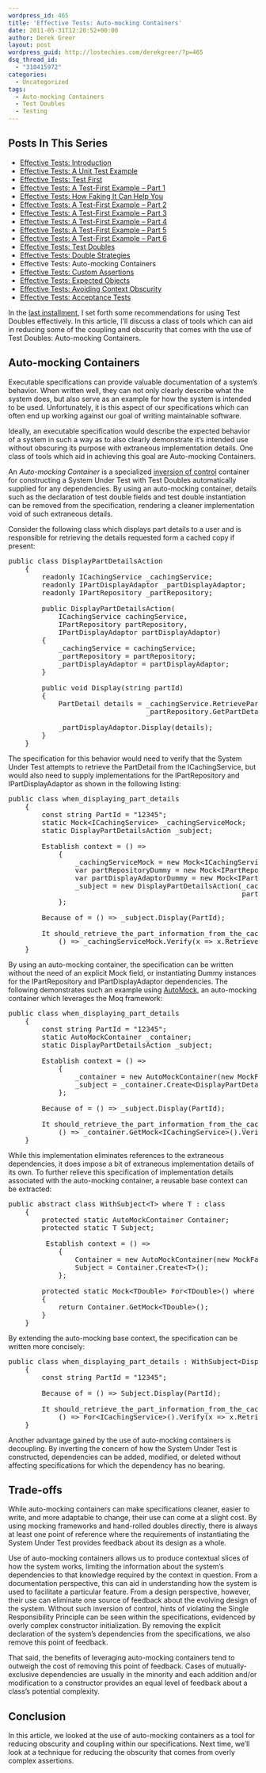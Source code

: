 ```yaml
---
wordpress_id: 465
title: 'Effective Tests: Auto-mocking Containers'
date: 2011-05-31T12:20:52+00:00
author: Derek Greer
layout: post
wordpress_guid: http://lostechies.com/derekgreer/?p=465
dsq_thread_id:
  - "318415972"
categories:
  - Uncategorized
tags:
  - Auto-mocking Containers
  - Test Doubles
  - Testing
---
```

## Posts In This Series

<div>
  <ul>
    <li>
      <a href="https://lostechies.com/derekgreer/2011/03/07/effective-tests-introduction/">Effective Tests: Introduction</a>
    </li>
    <li>
      <a href="https://lostechies.com/derekgreer/2011/03/14/effective-tests-a-unit-test-example/">Effective Tests: A Unit Test Example</a>
    </li>
    <li>
      <a href="https://lostechies.com/derekgreer/2011/03/21/effective-tests-test-first/">Effective Tests: Test First</a>
    </li>
    <li>
      <a href="https://lostechies.com/derekgreer/2011/03/28/effective-tests-a-test-first-example-part-1/">Effective Tests: A Test-First Example – Part 1</a>
    </li>
    <li>
      <a href="https://lostechies.com/derekgreer/2011/03/29/effective-tests-how-faking-it-can-help-you/">Effective Tests: How Faking It Can Help You</a>
    </li>
    <li>
      <a href="https://lostechies.com/derekgreer/2011/04/04/effective-tests-a-test-first-example-part-2/">Effective Tests: A Test-First Example – Part 2</a>
    </li>
    <li>
      <a href="https://lostechies.com/derekgreer/2011/04/11/effective-tests-a-test-first-example-part-3/">Effective Tests: A Test-First Example – Part 3</a>
    </li>
    <li>
      <a href="https://lostechies.com/derekgreer/2011/04/24/effective-tests-a-test-first-example-part-4/">Effective Tests: A Test-First Example – Part 4</a>
    </li>
    <li>
      <a href="https://lostechies.com/derekgreer/2011/05/01/effective-tests-a-test-first-example-part-5/">Effective Tests: A Test-First Example – Part 5</a>
    </li>
    <li>
      <a href="https://lostechies.com/derekgreer/2011/05/12/effective-tests-a-test-first-example-part-6/">Effective Tests: A Test-First Example – Part 6</a>
    </li>
    <li>
      <a href="https://lostechies.com/derekgreer/2011/05/15/effective-tests-test-doubles/">Effective Tests: Test Doubles</a>
    </li>
    <li>
      <a href="https://lostechies.com/derekgreer/2011/05/26/effective-tests-double-strategies/">Effective Tests: Double Strategies</a>
    </li>
    <li>
      Effective Tests: Auto-mocking Containers
    </li>
    <li>
      <a href="https://lostechies.com/derekgreer/2011/06/11/effective-tests-custom-assertions/">Effective Tests: Custom Assertions</a>
    </li>
    <li>
      <a href="https://lostechies.com/derekgreer/2011/06/24/effective-tests-expected-objects/">Effective Tests: Expected Objects</a>
    </li>
    <li>
      <a href="https://lostechies.com/derekgreer/2011/07/19/effective-tests-avoiding-context-obscurity/">Effective Tests: Avoiding Context Obscurity</a>
    </li>
    <li>
      <a href="https://lostechies.com/derekgreer/2011/09/05/effective-tests-acceptance-tests/">Effective Tests: Acceptance Tests</a>
    </li>
  </ul>
</div>

In the [last installment](http://lostechies.com/derekgreer/2011/05/26/effective-tests-double-strategies/), I set forth some recommendations for using Test Doubles effectively. In this article, I’ll discuss a class of tools which can aid in reducing some of the coupling and obscurity that comes with the use of Test Doubles: Auto-mocking Containers.

## Auto-mocking Containers

Executable specifications can provide valuable documentation of a system’s behavior. When written well, they can not only clearly describe what the system does, but also serve as an example for how the system is intended to be used. Unfortunately, it is this aspect of our specifications which can often end up working against our goal of writing maintainable software.

Ideally, an executable specification would describe the expected behavior of a system in such a way as to also clearly demonstrate it’s intended use without obscuring its purpose with extraneous implementation details. One class of tools which aid in achieving this goal are Auto-mocking Containers.

An _Auto-mocking Container_ is a specialized [inversion of control](http://en.wikipedia.org/wiki/Inversion_of_control) container for constructing a System Under Test with Test Doubles automatically supplied for any dependencies. By using an auto-mocking container, details such as the declaration of test double fields and test double instantiation can be removed from the specification, rendering a cleaner implementation void of such extraneous details.

Consider the following class which displays part details to a user and is responsible for retrieving the details requested form a cached copy if present:

<pre class="prettyprint">public class DisplayPartDetailsAction
    {
        readonly ICachingService _cachingService;
        readonly IPartDisplayAdaptor _partDisplayAdaptor;
        readonly IPartRepository _partRepository;

        public DisplayPartDetailsAction(
            ICachingService cachingService,
            IPartRepository partRepository,
            IPartDisplayAdaptor partDisplayAdaptor)
        {
            _cachingService = cachingService;
            _partRepository = partRepository;
            _partDisplayAdaptor = partDisplayAdaptor;
        }

        public void Display(string partId)
        {
            PartDetail details = _cachingService.RetrievePartDetails(partId) ??
                                 _partRepository.GetPartDetailByPartId(partId);

            _partDisplayAdaptor.Display(details);
        }
    }
</pre>



The specification for this behavior would need to verify that the System Under Test attempts to retrieve the PartDetail from the ICachingService, but would also need to supply implementations for the IPartRepository and IPartDisplayAdaptor as shown in the following listing:

<pre class="prettyprint">public class when_displaying_part_details
    {
        const string PartId = "12345";
        static Mock&lt;ICachingService&gt; _cachingServiceMock;
        static DisplayPartDetailsAction _subject;

        Establish context = () =>
            {
                _cachingServiceMock = new Mock&lt;ICachingService&gt;();
                var partRepositoryDummy = new Mock&lt;IPartRepository&gt;();
                var partDisplayAdaptorDummy = new Mock&lt;IPartDisplayAdaptor&gt;();
                _subject = new DisplayPartDetailsAction(_cachingServiceMock.Object, partRepositoryDummy.Object,
                                                        partDisplayAdaptorDummy.Object);
            };

        Because of = () => _subject.Display(PartId);

        It should_retrieve_the_part_information_from_the_cache =
            () => _cachingServiceMock.Verify(x => x.RetrievePartDetails(PartId), Times.Exactly(1));
    }
</pre>



By using an auto-mocking container, the specification can be written without the need of an explicit Mock field, or instantiating Dummy instances for the IPartRepository and IPartDisplayAdaptor dependencies. The following demonstrates such an example using [AutoMock](http://code.google.com/p/moq-contrib/wiki/Automocking), an auto-mocking container which leverages the Moq framework:

<pre class="prettyprint">public class when_displaying_part_details
    {
        const string PartId = "12345";
        static AutoMockContainer _container;
        static DisplayPartDetailsAction _subject;

        Establish context = () =>
            {
                _container = new AutoMockContainer(new MockFactory(MockBehavior.Loose));
                _subject = _container.Create&lt;DisplayPartDetailsAction&gt;();
            };

        Because of = () => _subject.Display(PartId);

        It should_retrieve_the_part_information_from_the_cache =
            () => _container.GetMock&lt;ICachingService&gt;().Verify(x => x.RetrievePartDetails(PartId), Times.Exactly(1));
    }
</pre>



While this implementation eliminates references to the extraneous dependencies, it does impose a bit of extraneous implementation details of its own. To further relieve this specification of implementation details associated with the auto-mocking container, a reusable base context can be extracted:

<pre class="prettyprint">public abstract class WithSubject&lt;T&gt; where T : class
    {
        protected static AutoMockContainer Container;
        protected static T Subject;

         Establish context = () =>
            {
                Container = new AutoMockContainer(new MockFactory(MockBehavior.Loose));
                Subject = Container.Create&lt;T&gt;();
            };

        protected static Mock&lt;TDouble&gt; For&lt;TDouble&gt;() where TDouble : class
        {
            return Container.GetMock&lt;TDouble&gt;();
        }
    }
</pre>



By extending the auto-mocking base context, the specification can be written more concisely:

<pre class="prettyprint">public class when_displaying_part_details : WithSubject&lt;DisplayPartDetailsAction&gt;
    {
        const string PartId = "12345";

        Because of = () => Subject.Display(PartId);

        It should_retrieve_the_part_information_from_the_cache =
            () => For&lt;ICachingService&gt;().Verify(x => x.RetrievePartDetails(PartId), Times.Exactly(1));
    }
</pre>



Another advantage gained by the use of auto-mocking containers is decoupling. By inverting the concern of how the System Under Test is constructed, dependencies can be added, modified, or deleted without affecting specifications for which the dependency has no bearing.

## Trade-offs

While auto-mocking containers can make specifications cleaner, easier to write, and more adaptable to change, their use can come at a slight cost. By using mocking frameworks and hand-rolled doubles directly, there is always at least one point of reference where the requirements of instantiating the System Under Test provides feedback about its design as a whole.

Use of auto-mocking containers allows us to produce contextual slices of how the system works, limiting the information about the system’s dependencies to that knowledge required by the context in question. From a documentation perspective, this can aid in understanding how the system is used to facilitate a particular feature. From a design perspective, however, their use can eliminate one source of feedback about the evolving design of the system. Without such inversion of control, hints of violating the Single Responsibility Principle can be seen within the specifications, evidenced by overly complex constructor initialization. By removing the explicit declaration of the system’s dependencies from the specifications, we also remove this point of feedback.

That said, the benefits of leveraging auto-mocking containers tend to outweigh the cost of removing this point of feedback. Cases of mutually-exclusive dependencies are usually in the minority and each addition and/or modification to a constructor provides an equal level of feedback about a class&#8217;s potential complexity.

## Conclusion

In this article, we looked at the use of auto-mocking containers as a tool for reducing obscurity and coupling within our specifications. Next time, we’ll look at a technique for reducing the obscurity that comes from overly complex assertions.
